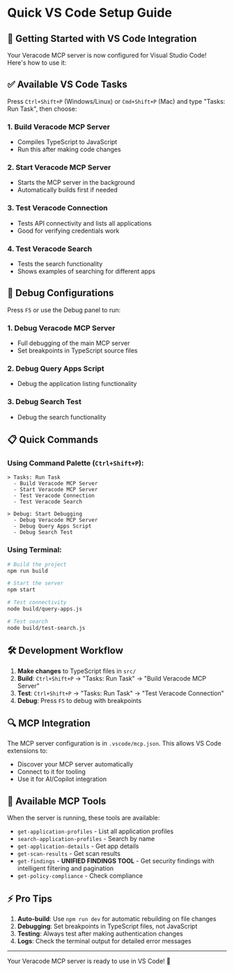 # Quick VS Code Setup Guide

## 🚀 **Getting Started with VS Code Integration**

Your Veracode MCP server is now configured for Visual Studio Code! Here's how to use it:

## ✅ **Available VS Code Tasks**

Press `Ctrl+Shift+P` (Windows/Linux) or `Cmd+Shift+P` (Mac) and type "Tasks: Run Task", then choose:

### 1. **Build Veracode MCP Server**
- Compiles TypeScript to JavaScript
- Run this after making code changes

### 2. **Start Veracode MCP Server** 
- Starts the MCP server in the background
- Automatically builds first if needed

### 3. **Test Veracode Connection**
- Tests API connectivity and lists all applications
- Good for verifying credentials work

### 4. **Test Veracode Search**
- Tests the search functionality
- Shows examples of searching for different apps

## 🔧 **Debug Configurations**

Press `F5` or use the Debug panel to run:

### 1. **Debug Veracode MCP Server**
- Full debugging of the main MCP server
- Set breakpoints in TypeScript source files

### 2. **Debug Query Apps Script**
- Debug the application listing functionality

### 3. **Debug Search Test**
- Debug the search functionality

## 📋 **Quick Commands**

### Using Command Palette (`Ctrl+Shift+P`):

```
> Tasks: Run Task
  - Build Veracode MCP Server
  - Start Veracode MCP Server
  - Test Veracode Connection
  - Test Veracode Search

> Debug: Start Debugging
  - Debug Veracode MCP Server
  - Debug Query Apps Script
  - Debug Search Test
```

### Using Terminal:

```bash
# Build the project
npm run build

# Start the server
npm start

# Test connectivity
node build/query-apps.js

# Test search
node build/test-search.js
```

## 🛠️ **Development Workflow**

1. **Make changes** to TypeScript files in `src/`
2. **Build**: `Ctrl+Shift+P` → "Tasks: Run Task" → "Build Veracode MCP Server"
3. **Test**: `Ctrl+Shift+P` → "Tasks: Run Task" → "Test Veracode Connection"
4. **Debug**: Press `F5` to debug with breakpoints

## 🔍 **MCP Integration**

The MCP server configuration is in `.vscode/mcp.json`. This allows VS Code extensions to:

- Discover your MCP server automatically
- Connect to it for tooling
- Use it for AI/Copilot integration

## 🎯 **Available MCP Tools**

When the server is running, these tools are available:

- `get-application-profiles` - List all application profiles
- `search-application-profiles` - Search by name
- `get-application-details` - Get app details
- `get-scan-results` - Get scan results
- `get-findings` - **UNIFIED FINDINGS TOOL** - Get security findings with intelligent filtering and pagination
- `get-policy-compliance` - Check compliance

## ⚡ **Pro Tips**

1. **Auto-build**: Use `npm run dev` for automatic rebuilding on file changes
2. **Debugging**: Set breakpoints in TypeScript files, not JavaScript
3. **Testing**: Always test after making authentication changes
4. **Logs**: Check the terminal output for detailed error messages

---

Your Veracode MCP server is ready to use in VS Code! 🚀

